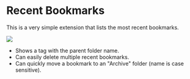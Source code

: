 # Recent Bookmarks

This is a very simple extension that lists the most recent bookmarks.

![](https://i.imgur.com/CRPAuIq.png)

* Shows a tag with the parent folder name.
* Can easily delete multiple recent bookmarks.
* Can quickly move a bookmark to an "Archive" folder (name is case sensitive).

